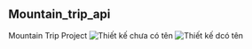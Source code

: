## Mountain_trip_api

Mountain Trip Project
![Thiết kế chưa có tên](https://user-images.githubusercontent.com/90996598/171013864-970d3d2a-600a-4d0a-8eb3-eb698a12d1bc.png)
![Thiết kế dcó tên](https://user-images.githubusercontent.com/90996598/172210685-745f45f3-f9ce-4791-ad52-04b26895d092.png)
